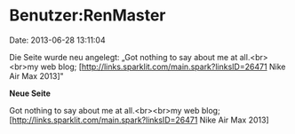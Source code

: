 Benutzer:RenMaster
==================

Date: 2013-06-28 13:11:04

Die Seite wurde neu angelegt: „Got nothing to say about me at
all.\<br\>\<br\>my web blog;
\[http://links.sparklit.com/main.spark?linksID=26471 Nike Air Max
2013\]"

**Neue Seite**

<div>

Got nothing to say about me at all.\<br\>\<br\>my web blog;
\[http://links.sparklit.com/main.spark?linksID=26471 Nike Air Max 2013\]

</div>
